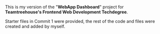 This is my version of the "**WebApp Dashboard**" project for **Teamtreehouse's Frontend Web Development Techdegree**.

Starter files in Commit 1 were provided, the rest of the code and files were created and added by myself.
